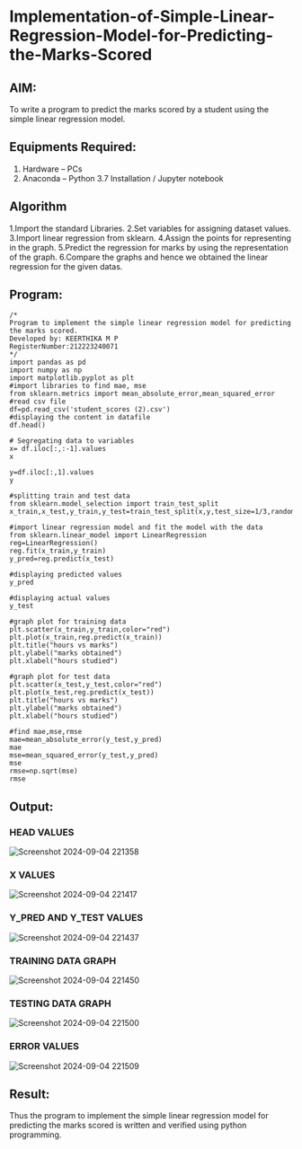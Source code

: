 # Implementation-of-Simple-Linear-Regression-Model-for-Predicting-the-Marks-Scored

## AIM:
To write a program to predict the marks scored by a student using the simple linear regression model.

## Equipments Required:
1. Hardware – PCs
2. Anaconda – Python 3.7 Installation / Jupyter notebook

## Algorithm
1.Import the standard Libraries.
2.Set variables for assigning dataset values.
3.Import linear regression from sklearn.
4.Assign the points for representing in the graph.
5.Predict the regression for marks by using the representation of the graph.
6.Compare the graphs and hence we obtained the linear regression for the given datas.

## Program:
```
/*
Program to implement the simple linear regression model for predicting the marks scored.
Developed by: KEERTHIKA M P
RegisterNumber:212223240071  
*/
import pandas as pd
import numpy as np
import matplotlib.pyplot as plt
#import libraries to find mae, mse
from sklearn.metrics import mean_absolute_error,mean_squared_error
#read csv file
df=pd.read_csv('student_scores (2).csv')
#displaying the content in datafile
df.head()

# Segregating data to variables
x= df.iloc[:,:-1].values
x

y=df.iloc[:,1].values
y

#splitting train and test data
from sklearn.model_selection import train_test_split
x_train,x_test,y_train,y_test=train_test_split(x,y,test_size=1/3,random_state=0)

#import linear regression model and fit the model with the data
from sklearn.linear_model import LinearRegression
reg=LinearRegression()
reg.fit(x_train,y_train)
y_pred=reg.predict(x_test)

#displaying predicted values
y_pred

#displaying actual values
y_test

#graph plot for training data
plt.scatter(x_train,y_train,color="red")
plt.plot(x_train,reg.predict(x_train))
plt.title("hours vs marks")
plt.ylabel("marks obtained")
plt.xlabel("hours studied")

#graph plot for test data
plt.scatter(x_test,y_test,color="red")
plt.plot(x_test,reg.predict(x_test))
plt.title("hours vs marks")
plt.ylabel("marks obtained")
plt.xlabel("hours studied")

#find mae,mse,rmse
mae=mean_absolute_error(y_test,y_pred)
mae
mse=mean_squared_error(y_test,y_pred)
mse
rmse=np.sqrt(mse)
rmse
```

## Output:

### HEAD VALUES
![Screenshot 2024-09-04 221358](https://github.com/user-attachments/assets/fbda0ea9-ed7d-467d-a43b-8f331d462023)
### X VALUES
![Screenshot 2024-09-04 221417](https://github.com/user-attachments/assets/a9e9dbd6-635a-48e3-8071-cd2a81c55147)
### Y_PRED AND Y_TEST VALUES
![Screenshot 2024-09-04 221437](https://github.com/user-attachments/assets/5676a893-dcaf-4457-aefa-3ab8dbe9e199)
### TRAINING DATA GRAPH
![Screenshot 2024-09-04 221450](https://github.com/user-attachments/assets/0fd7830c-e389-45d0-972f-de148785960b)
### TESTING DATA GRAPH
![Screenshot 2024-09-04 221500](https://github.com/user-attachments/assets/b601a081-16fa-4378-8895-615ab4077b0a)
### ERROR VALUES
![Screenshot 2024-09-04 221509](https://github.com/user-attachments/assets/ed4a97c9-83ca-4f71-b519-9e40b426f98b)

## Result:
Thus the program to implement the simple linear regression model for predicting the marks scored is written and verified using python programming.
